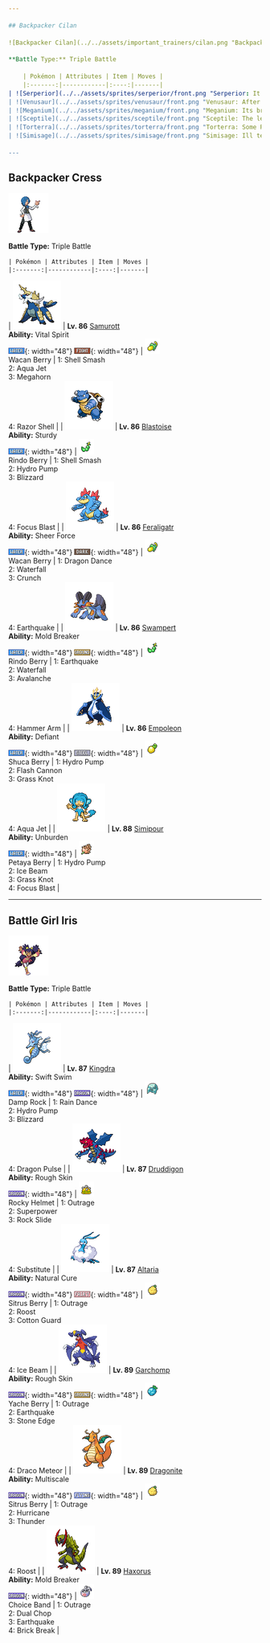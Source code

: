 ```yaml
---

## Backpacker Cilan

![Backpacker Cilan](../../assets/important_trainers/cilan.png "Backpacker Cilan")

**Battle Type:** Triple Battle

    | Pokémon | Attributes | Item | Moves |
    |:-------:|------------|:----:|-------|
| ![Serperior](../../assets/sprites/serperior/front.png "Serperior: It can stop its opponents’ movements with just a glare. It takes in solar energy and boosts it internally.") | **Lv. 86** [Serperior](../../pokemon/serperior.md/)<br>**Ability:** <span class="tooltip" title="Makes stat changes have an opposite effect.">Contrary</span><br>![grass](../../assets/types/grass.png "Grass"){: width="48"} ![dragon](../../assets/types/dragon.png "Dragon"){: width="48"} | ![Yache Berry](../../assets/items/yache-berry.png "Yache Berry")<br><span class="tooltip" title="Weakens a supereffective Ice-type attack against the holding Pokémon.">Yache Berry</span> | 1: <span class='tooltip' title='The user whips up a storm of leaves around the target. The attack’s recoil harshly reduces the user’s Sp. Atk stat.'>Leaf Storm</span><br>2: <span class='tooltip' title='A wondrous wall of light is put up to suppress damage from special attacks for five turns.'>Light Screen</span><br>3: <span class='tooltip' title='A wondrous wall of light is put up to suppress damage from physical attacks for five turns.'>Reflect</span><br>4: <span class='tooltip' title='The user intensifies the sun for five turns, powering up Fire-type moves.'>Sunny Day</span> |
| ![Venusaur](../../assets/sprites/venusaur/front.png "Venusaur: After a rainy day, the flower on its back smells stronger. The scent attracts other Pokémon.") | **Lv. 86** [Venusaur](../../pokemon/venusaur.md/)<br>**Ability:** <span class="tooltip" title="Boosts the Pokémon’s Speed in sunshine.">Chlorophyll</span><br>![grass](../../assets/types/grass.png "Grass"){: width="48"} ![poison](../../assets/types/poison.png "Poison"){: width="48"} | ![Payapa Berry](../../assets/items/payapa-berry.png "Payapa Berry")<br><span class="tooltip" title="Weakens a supereffective Psychic-type attack against the holding Pokémon.">Payapa Berry</span> | 1: <span class='tooltip' title='The user’s body grows all at once, raising the Attack and Sp. Atk stats.'>Growth</span><br>2: <span class='tooltip' title='The user sets off an earthquake that strikes those around it.'>Earthquake</span><br>3: <span class='tooltip' title='The user violently whirls its vines or tentacles to harshly lash the target.'>Power Whip</span><br>4: <span class='tooltip' title='Unsanitary sludge is hurled at the target. It may also poison the target.'>Sludge Bomb</span> |
| ![Meganium](../../assets/sprites/meganium/front.png "Meganium: Its breath has the fantastic ability to revive dead plants and flowers.") | **Lv. 86** [Meganium](../../pokemon/meganium.md/)<br>**Ability:** <span class="tooltip" title="All status problems heal when it switches out.">Natural Cure</span><br>![grass](../../assets/types/grass.png "Grass"){: width="48"} ![fairy](../../assets/types/fairy.png "Fairy"){: width="48"} | ![Kebia Berry](../../assets/items/kebia-berry.png "Kebia Berry")<br><span class="tooltip" title="Weakens a supereffective Poison-type attack against the holding Pokémon.">Kebia Berry</span> | 1: <span class='tooltip' title='The user releases a soothing scent that heals all status problems affecting the user’s party.'>Aromatherapy</span><br>2: <span class='tooltip' title='The user attacks the target by scattering petals for two to three turns. The user then becomes confused.'>Petal Dance</span><br>3: <span class='tooltip' title='A move that leaves the target badly poisoned. Its poison damage worsens every turn.'>Toxic</span><br>4: <span class='tooltip' title='A seed is planted on the target. It steals some HP from the target every turn.'>Leech Seed</span> |
| ![Sceptile](../../assets/sprites/sceptile/front.png "Sceptile: The leaves that grow on its arms can slice down thick trees. It is without peer in jungle combat.") | **Lv. 86** [Sceptile](../../pokemon/sceptile.md/)<br>**Ability:** <span class="tooltip" title="Powers up moves of the same type.">Adaptability</span><br>![grass](../../assets/types/grass.png "Grass"){: width="48"} ![dragon](../../assets/types/dragon.png "Dragon"){: width="48"} | ![Tanga Berry](../../assets/items/tanga-berry.png "Tanga Berry")<br><span class="tooltip" title="Weakens a supereffective Bug-type attack against the holding Pokémon.">Tanga Berry</span> | 1: <span class='tooltip' title='The user draws power from nature and fires it at the target. It may also lower the target’s Sp. Def.'>Energy Ball</span><br>2: <span class='tooltip' title='The user heightens its mental focus and unleashes its power. It may also lower the target’s Sp. Def.'>Focus Blast</span><br>3: <span class='tooltip' title='The target is attacked with a shock wave generated by the user’s gaping mouth.'>Dragon Pulse</span><br>4: <span class='tooltip' title='The user whips up a storm of leaves around the target. The attack’s recoil harshly reduces the user’s Sp. Atk stat.'>Leaf Storm</span> |
| ![Torterra](../../assets/sprites/torterra/front.png "Torterra: Some Pokémon are born on a Torterra’s back and spend their entire life there.") | **Lv. 86** [Torterra](../../pokemon/torterra.md/)<br>**Ability:** <span class="tooltip" title="It cannot be knocked out with one hit.">Sturdy</span><br>![grass](../../assets/types/grass.png "Grass"){: width="48"} ![ground](../../assets/types/ground.png "Ground"){: width="48"} | ![Occa Berry](../../assets/items/occa-berry.png "Occa Berry")<br><span class="tooltip" title="Weakens a supereffective Fire-type attack against the holding Pokémon.">Occa Berry</span> | 1: <span class='tooltip' title='The user sets off an earthquake that strikes those around it.'>Earthquake</span><br>2: <span class='tooltip' title='The user crunches up the target with sharp fangs. It may also lower the target’s Defense stat.'>Crunch</span><br>3: <span class='tooltip' title='The user slams its rugged body into the target to attack. The user also sustains serious damage.'>Wood Hammer</span><br>4: <span class='tooltip' title='The user stabs the foe with sharpened stones from below. It has a high critical-hit ratio.'>Stone Edge</span> |
| ![Simisage](../../assets/sprites/simisage/front.png "Simisage: Ill tempered, it fights by swinging its barbed tail around wildly. The leaf growing on its head is very bitter.") | **Lv. 88** [Simisage](../../pokemon/simisage.md/)<br>**Ability:** <span class="tooltip" title="Raises Speed if a held item is used.">Unburden</span><br>![grass](../../assets/types/grass.png "Grass"){: width="48"} | ![Liechi Berry](../../assets/items/liechi-berry.png "Liechi Berry")<br><span class="tooltip" title="If held by a Pokémon, it raises its Attack stat in a pinch.">Liechi Berry</span> | 1: <span class='tooltip' title='The user whips up a storm of leaves around the target. The attack’s recoil harshly reduces the user’s Sp. Atk stat.'>Leaf Storm</span><br>2: <span class='tooltip' title='Large boulders are hurled at the opposing team to inflict damage. It may also make the targets flinch.'>Rock Slide</span><br>3: <span class='tooltip' title='The user slashes with a sharp claw made from shadows. Critical hits land more easily.'>Shadow Claw</span><br>4: <span class='tooltip' title='A powerful low kick that makes the target fall over. It inflicts greater damage on heavier targets.'>Low Kick</span> |

---
```


## Backpacker Cress

![Backpacker Cress](../../assets/important_trainers/cress.png "Backpacker Cress")

**Battle Type:** Triple Battle

    | Pokémon | Attributes | Item | Moves |
    |:-------:|------------|:----:|-------|
| ![Samurott](../../assets/sprites/samurott/front.png "Samurott: One swing of the sword incorporated in its armor can fell an opponent. A simple glare from one of them quiets everybody.") | **Lv. 86** [Samurott](../../pokemon/samurott.md/)<br>**Ability:** <span class="tooltip" title="Prevents the Pokémon from falling asleep.">Vital Spirit</span><br>![water](../../assets/types/water.png "Water"){: width="48"} ![fighting](../../assets/types/fighting.png "Fighting"){: width="48"} | ![Wacan Berry](../../assets/items/wacan-berry.png "Wacan Berry")<br><span class="tooltip" title="Weakens a supereffective Electric-type attack against the holding Pokémon.">Wacan Berry</span> | 1: <span class='tooltip' title='The user breaks its shell, lowering its Defense and Sp. Def stats but sharply raising Attack, Sp. Atk, and Speed stats.'>Shell Smash</span><br>2: <span class='tooltip' title='The user lunges at the target at a speed that makes it almost invisible. It is sure to strike first.'>Aqua Jet</span><br>3: <span class='tooltip' title='Using its tough and impressive horn, the user rams into the target with no letup.'>Megahorn</span><br>4: <span class='tooltip' title='The user cuts its target with sharp shells. This attack may also lower the target’s Defense stat.'>Razor Shell</span> |
| ![Blastoise](../../assets/sprites/blastoise/front.png "Blastoise: The jets of water it spouts from the rocket cannons on its shell can punch through thick steel.") | **Lv. 86** [Blastoise](../../pokemon/blastoise.md/)<br>**Ability:** <span class="tooltip" title="It cannot be knocked out with one hit.">Sturdy</span><br>![water](../../assets/types/water.png "Water"){: width="48"} | ![Rindo Berry](../../assets/items/rindo-berry.png "Rindo Berry")<br><span class="tooltip" title="Weakens a supereffective Grass-type attack against the holding Pokémon.">Rindo Berry</span> | 1: <span class='tooltip' title='The user breaks its shell, lowering its Defense and Sp. Def stats but sharply raising Attack, Sp. Atk, and Speed stats.'>Shell Smash</span><br>2: <span class='tooltip' title='The target is blasted by a huge volume of water launched under great pressure.'>Hydro Pump</span><br>3: <span class='tooltip' title='A howling blizzard is summoned to strike the opposing team. It may also freeze them solid.'>Blizzard</span><br>4: <span class='tooltip' title='The user heightens its mental focus and unleashes its power. It may also lower the target’s Sp. Def.'>Focus Blast</span> |
| ![Feraligatr](../../assets/sprites/feraligatr/front.png "Feraligatr: It usually moves slowly, but it goes at blinding speed when it attacks and bites prey.") | **Lv. 86** [Feraligatr](../../pokemon/feraligatr.md/)<br>**Ability:** <span class="tooltip" title="Removes added effects to increase move damage.">Sheer Force</span><br>![water](../../assets/types/water.png "Water"){: width="48"} ![dark](../../assets/types/dark.png "Dark"){: width="48"} | ![Wacan Berry](../../assets/items/wacan-berry.png "Wacan Berry")<br><span class="tooltip" title="Weakens a supereffective Electric-type attack against the holding Pokémon.">Wacan Berry</span> | 1: <span class='tooltip' title='The user vigorously performs a mystic, powerful dance that boosts its Attack and Speed stats.'>Dragon Dance</span><br>2: <span class='tooltip' title='The user charges at the target and may make it flinch. It can also be used to climb a waterfall.'>Waterfall</span><br>3: <span class='tooltip' title='The user crunches up the target with sharp fangs. It may also lower the target’s Defense stat.'>Crunch</span><br>4: <span class='tooltip' title='The user sets off an earthquake that strikes those around it.'>Earthquake</span> |
| ![Swampert](../../assets/sprites/swampert/front.png "Swampert: It can swim while towing a large ship. It bashes down foes with a swing of its thick arms.") | **Lv. 86** [Swampert](../../pokemon/swampert.md/)<br>**Ability:** <span class="tooltip" title="Moves can be used regardless of Abilities.">Mold Breaker</span><br>![water](../../assets/types/water.png "Water"){: width="48"} ![ground](../../assets/types/ground.png "Ground"){: width="48"} | ![Rindo Berry](../../assets/items/rindo-berry.png "Rindo Berry")<br><span class="tooltip" title="Weakens a supereffective Grass-type attack against the holding Pokémon.">Rindo Berry</span> | 1: <span class='tooltip' title='The user sets off an earthquake that strikes those around it.'>Earthquake</span><br>2: <span class='tooltip' title='The user charges at the target and may make it flinch. It can also be used to climb a waterfall.'>Waterfall</span><br>3: <span class='tooltip' title='An attack move that inflicts double the damage if the user has been hurt by the target in the same turn.'>Avalanche</span><br>4: <span class='tooltip' title='The user swings and hits with its strong and heavy fist. It lowers the user’s Speed, however.'>Hammer Arm</span> |
| ![Empoleon](../../assets/sprites/empoleon/front.png "Empoleon: If anyone were to hurt its pride, it would slash them with wings that can cleave through an ice floe.") | **Lv. 86** [Empoleon](../../pokemon/empoleon.md/)<br>**Ability:** <span class="tooltip" title="When its stats are lowered its Attack increases.">Defiant</span><br>![water](../../assets/types/water.png "Water"){: width="48"} ![steel](../../assets/types/steel.png "Steel"){: width="48"} | ![Shuca Berry](../../assets/items/shuca-berry.png "Shuca Berry")<br><span class="tooltip" title="Weakens a supereffective Ground-type attack against the holding Pokémon.">Shuca Berry</span> | 1: <span class='tooltip' title='The target is blasted by a huge volume of water launched under great pressure.'>Hydro Pump</span><br>2: <span class='tooltip' title='The user gathers all its light energy and releases it at once. It may also lower the target’s Sp. Def stat.'>Flash Cannon</span><br>3: <span class='tooltip' title='The user snares the target with grass and trips it. The heavier the target, the greater the damage.'>Grass Knot</span><br>4: <span class='tooltip' title='The user lunges at the target at a speed that makes it almost invisible. It is sure to strike first.'>Aqua Jet</span> |
| ![Simipour](../../assets/sprites/simipour/front.png "Simipour: The tuft on its head holds water. When the level runs low, it replenishes the tuft by siphoning up water with its tail.") | **Lv. 88** [Simipour](../../pokemon/simipour.md/)<br>**Ability:** <span class="tooltip" title="Raises Speed if a held item is used.">Unburden</span><br>![water](../../assets/types/water.png "Water"){: width="48"} | ![Petaya Berry](../../assets/items/petaya-berry.png "Petaya Berry")<br><span class="tooltip" title="If held by a Pokémon, it raises its Sp. Atk stat in a pinch.">Petaya Berry</span> | 1: <span class='tooltip' title='The target is blasted by a huge volume of water launched under great pressure.'>Hydro Pump</span><br>2: <span class='tooltip' title='The target is struck with an icy-cold beam of energy. It may also freeze the target solid.'>Ice Beam</span><br>3: <span class='tooltip' title='The user snares the target with grass and trips it. The heavier the target, the greater the damage.'>Grass Knot</span><br>4: <span class='tooltip' title='The user heightens its mental focus and unleashes its power. It may also lower the target’s Sp. Def.'>Focus Blast</span> |

---

## Battle Girl Iris

![Battle Girl Iris](../../assets/important_trainers/iris.png "Battle Girl Iris")

**Battle Type:** Triple Battle

    | Pokémon | Attributes | Item | Moves |
    |:-------:|------------|:----:|-------|
| ![Kingdra](../../assets/sprites/kingdra/front.png "Kingdra: It lives in caves on the seafloor and creates giant whirlpools every time it moves.") | **Lv. 87** [Kingdra](../../pokemon/kingdra.md/)<br>**Ability:** <span class="tooltip" title="Boosts the Pokémon’s Speed in rain.">Swift Swim</span><br>![water](../../assets/types/water.png "Water"){: width="48"} ![dragon](../../assets/types/dragon.png "Dragon"){: width="48"} | ![Damp Rock](../../assets/items/damp-rock.png "Damp Rock")<br><span class="tooltip" title="A Pokémon held item that extends the duration of the move Rain Dance used by the holder.">Damp Rock</span> | 1: <span class='tooltip' title='The user summons a heavy rain that falls for five turns, powering up Water-type moves.'>Rain Dance</span><br>2: <span class='tooltip' title='The target is blasted by a huge volume of water launched under great pressure.'>Hydro Pump</span><br>3: <span class='tooltip' title='A howling blizzard is summoned to strike the opposing team. It may also freeze them solid.'>Blizzard</span><br>4: <span class='tooltip' title='The target is attacked with a shock wave generated by the user’s gaping mouth.'>Dragon Pulse</span> |
| ![Druddigon](../../assets/sprites/druddigon/front.png "Druddigon: It warms its body by absorbing sunlight with its wings. When its body temperature falls, it can no longer move.") | **Lv. 87** [Druddigon](../../pokemon/druddigon.md/)<br>**Ability:** <span class="tooltip" title="Inflicts damage to the attacker on contact.">Rough Skin</span><br>![dragon](../../assets/types/dragon.png "Dragon"){: width="48"} | ![Rocky Helmet](../../assets/items/rocky-helmet.png "Rocky Helmet")<br><span class="tooltip" title="If the holder of this item takes damage, the attacker will also be damaged upon contact.">Rocky Helmet</span> | 1: <span class='tooltip' title='The user rampages and attacks for two to three turns. It then becomes confused, however.'>Outrage</span><br>2: <span class='tooltip' title='The user attacks the target with great power. However, it also lowers the user’s Attack and Defense.'>Superpower</span><br>3: <span class='tooltip' title='Large boulders are hurled at the opposing team to inflict damage. It may also make the targets flinch.'>Rock Slide</span><br>4: <span class='tooltip' title='The user makes a copy of itself using some of its HP. The copy serves as the user’s decoy.'>Substitute</span> |
| ![Altaria](../../assets/sprites/altaria/front.png "Altaria: If it bonds with a person, it will gently envelop the friend with its soft wings, then hum.") | **Lv. 87** [Altaria](../../pokemon/altaria.md/)<br>**Ability:** <span class="tooltip" title="All status problems heal when it switches out.">Natural Cure</span><br>![dragon](../../assets/types/dragon.png "Dragon"){: width="48"} ![fairy](../../assets/types/fairy.png "Fairy"){: width="48"} | ![Sitrus Berry](../../assets/items/sitrus-berry.png "Sitrus Berry")<br><span class="tooltip" title="If held by a Pokémon, it heals the user’s HP a little.">Sitrus Berry</span> | 1: <span class='tooltip' title='The user rampages and attacks for two to three turns. It then becomes confused, however.'>Outrage</span><br>2: <span class='tooltip' title='The user lands and rests its body. It restores the user’s HP by up to half of its max HP.'>Roost</span><br>3: <span class='tooltip' title='The user protects itself by wrapping its body in soft cotton, drastically raising the user’s Defense stat.'>Cotton Guard</span><br>4: <span class='tooltip' title='The target is struck with an icy-cold beam of energy. It may also freeze the target solid.'>Ice Beam</span> |
| ![Garchomp](../../assets/sprites/garchomp/front.png "Garchomp: It is said that when one runs at high speed, its wings create blades of wind that can fell nearby trees.") | **Lv. 89** [Garchomp](../../pokemon/garchomp.md/)<br>**Ability:** <span class="tooltip" title="Inflicts damage to the attacker on contact.">Rough Skin</span><br>![dragon](../../assets/types/dragon.png "Dragon"){: width="48"} ![ground](../../assets/types/ground.png "Ground"){: width="48"} | ![Yache Berry](../../assets/items/yache-berry.png "Yache Berry")<br><span class="tooltip" title="Weakens a supereffective Ice-type attack against the holding Pokémon.">Yache Berry</span> | 1: <span class='tooltip' title='The user rampages and attacks for two to three turns. It then becomes confused, however.'>Outrage</span><br>2: <span class='tooltip' title='The user sets off an earthquake that strikes those around it.'>Earthquake</span><br>3: <span class='tooltip' title='The user stabs the foe with sharpened stones from below. It has a high critical-hit ratio.'>Stone Edge</span><br>4: <span class='tooltip' title='Comets are summoned down from the sky onto the target. The attack’s recoil harshly reduces the user’s Sp. Atk stat.'>Draco Meteor</span> |
| ![Dragonite](../../assets/sprites/dragonite/front.png "Dragonite: It is said to make its home somewhere in the sea. It guides crews of shipwrecks to shore.") | **Lv. 89** [Dragonite](../../pokemon/dragonite.md/)<br>**Ability:** <span class="tooltip" title="Reduces damage when HP is full.">Multiscale</span><br>![dragon](../../assets/types/dragon.png "Dragon"){: width="48"} ![flying](../../assets/types/flying.png "Flying"){: width="48"} | ![Sitrus Berry](../../assets/items/sitrus-berry.png "Sitrus Berry")<br><span class="tooltip" title="If held by a Pokémon, it heals the user’s HP a little.">Sitrus Berry</span> | 1: <span class='tooltip' title='The user rampages and attacks for two to three turns. It then becomes confused, however.'>Outrage</span><br>2: <span class='tooltip' title='The user attacks by wrapping its opponent in a fierce wind that flies up into the sky. It may also confuse the target.'>Hurricane</span><br>3: <span class='tooltip' title='A wicked thunderbolt is dropped on the target to inflict damage. It may also leave the target with paralysis.'>Thunder</span><br>4: <span class='tooltip' title='The user lands and rests its body. It restores the user’s HP by up to half of its max HP.'>Roost</span> |
| ![Haxorus](../../assets/sprites/haxorus/front.png "Haxorus: They are kind but can be relentless when defending territory. They challenge foes with tusks that can cut steel.") | **Lv. 89** [Haxorus](../../pokemon/haxorus.md/)<br>**Ability:** <span class="tooltip" title="Moves can be used regardless of Abilities.">Mold Breaker</span><br>![dragon](../../assets/types/dragon.png "Dragon"){: width="48"} | ![Choice Band](../../assets/items/choice-band.png "Choice Band")<br><span class="tooltip" title="An item to be held by a Pokémon. This headband ups Attack, but allows the use of only one of its moves.">Choice Band</span> | 1: <span class='tooltip' title='The user rampages and attacks for two to three turns. It then becomes confused, however.'>Outrage</span><br>2: <span class='tooltip' title='The user attacks its target by hitting it with brutal strikes. The target is hit twice in a row.'>Dual Chop</span><br>3: <span class='tooltip' title='The user sets off an earthquake that strikes those around it.'>Earthquake</span><br>4: <span class='tooltip' title='The user attacks with a swift chop. It can also break any barrier such as Light Screen and Reflect.'>Brick Break</span> |

